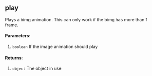 ## play
Plays a bimg animation. This can only work if the bimg has more than 1 frame.

#### Parameters:

1. `boolean` If the image animation should play

#### Returns:

1. `object` The object in use